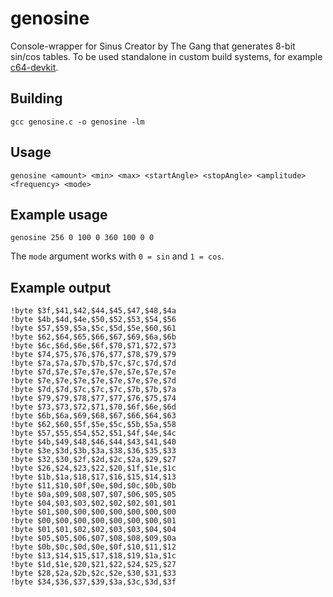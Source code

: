 # genosine
Console-wrapper for Sinus Creator by The Gang that generates 8-bit sin/cos tables. To be used standalone in custom build systems, for example [c64-devkit](https://github.com/cliffordcarnmo/c64-devkit).

## Building
`gcc genosine.c -o genosine -lm`

## Usage
`genosine <amount> <min> <max> <startAngle> <stopAngle> <amplitude> <frequency> <mode>`

## Example usage
`genosine 256 0 100 0 360 100 0 0`

The `mode` argument works with `0 = sin` and `1 = cos`.

## Example output
~~~
!byte $3f,$41,$42,$44,$45,$47,$48,$4a
!byte $4b,$4d,$4e,$50,$52,$53,$54,$56
!byte $57,$59,$5a,$5c,$5d,$5e,$60,$61
!byte $62,$64,$65,$66,$67,$69,$6a,$6b
!byte $6c,$6d,$6e,$6f,$70,$71,$72,$73
!byte $74,$75,$76,$76,$77,$78,$79,$79
!byte $7a,$7a,$7b,$7b,$7c,$7c,$7d,$7d
!byte $7d,$7e,$7e,$7e,$7e,$7e,$7e,$7e
!byte $7e,$7e,$7e,$7e,$7e,$7e,$7e,$7d
!byte $7d,$7d,$7c,$7c,$7c,$7b,$7b,$7a
!byte $79,$79,$78,$77,$77,$76,$75,$74
!byte $73,$73,$72,$71,$70,$6f,$6e,$6d
!byte $6b,$6a,$69,$68,$67,$66,$64,$63
!byte $62,$60,$5f,$5e,$5c,$5b,$5a,$58
!byte $57,$55,$54,$52,$51,$4f,$4e,$4c
!byte $4b,$49,$48,$46,$44,$43,$41,$40
!byte $3e,$3d,$3b,$3a,$38,$36,$35,$33
!byte $32,$30,$2f,$2d,$2c,$2a,$29,$27
!byte $26,$24,$23,$22,$20,$1f,$1e,$1c
!byte $1b,$1a,$18,$17,$16,$15,$14,$13
!byte $11,$10,$0f,$0e,$0d,$0c,$0b,$0b
!byte $0a,$09,$08,$07,$07,$06,$05,$05
!byte $04,$03,$03,$02,$02,$02,$01,$01
!byte $01,$00,$00,$00,$00,$00,$00,$00
!byte $00,$00,$00,$00,$00,$00,$00,$01
!byte $01,$01,$02,$02,$03,$03,$04,$04
!byte $05,$05,$06,$07,$08,$08,$09,$0a
!byte $0b,$0c,$0d,$0e,$0f,$10,$11,$12
!byte $13,$14,$15,$17,$18,$19,$1a,$1c
!byte $1d,$1e,$20,$21,$22,$24,$25,$27
!byte $28,$2a,$2b,$2c,$2e,$30,$31,$33
!byte $34,$36,$37,$39,$3a,$3c,$3d,$3f
~~~
